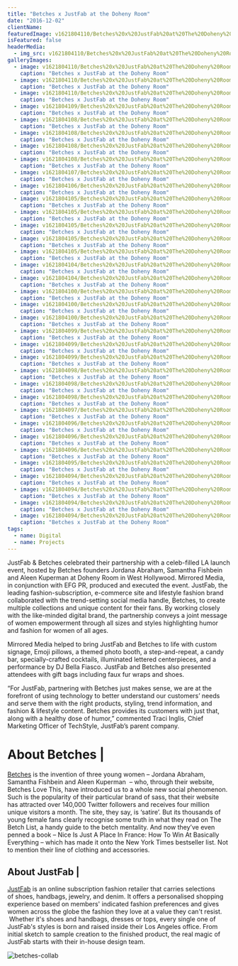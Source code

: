 ```yaml
---
title: "Betches x JustFab at the Doheny Room"
date: "2016-12-02"
clientName: 
featuredImage: v1621804110/Betches%20x%20JustFab%20at%20The%20Doheny%20Room/Betches-8322-1-768x512_d3r2l9.jpg
isFeatured: false
headerMedia:
  - img_src: v1621804110/Betches%20x%20JustFab%20at%20The%20Doheny%20Room/Betches-8322-1-768x512_d3r2l9.jpg
galleryImages:
  - image: v1621804110/Betches%20x%20JustFab%20at%20The%20Doheny%20Room/Betches-8332-1-768x512_pdv74r.jpg
    caption: "Betches x JustFab at the Doheny Room"
  - image: v1621804110/Betches%20x%20JustFab%20at%20The%20Doheny%20Room/Betches-8339-1-768x512_zoiehu.jpg
    caption: "Betches x JustFab at the Doheny Room"
  - image: v1621804110/Betches%20x%20JustFab%20at%20The%20Doheny%20Room/Betches-8345-1-768x512_ra277r.jpg
    caption: "Betches x JustFab at the Doheny Room"
  - image: v1621804109/Betches%20x%20JustFab%20at%20The%20Doheny%20Room/Betches-8350-1-768x512_buma7z.jpg
    caption: "Betches x JustFab at the Doheny Room"
  - image: v1621804108/Betches%20x%20JustFab%20at%20The%20Doheny%20Room/Betches-8443-1-768x512_a4nabh.jpg
    caption: "Betches x JustFab at the Doheny Room"
  - image: v1621804108/Betches%20x%20JustFab%20at%20The%20Doheny%20Room/Betches-8479-1-768x512_fjabqh.jpg
    caption: "Betches x JustFab at the Doheny Room"
  - image: v1621804108/Betches%20x%20JustFab%20at%20The%20Doheny%20Room/Betches-8499-1-768x512_mo3ei6.jpg
    caption: "Betches x JustFab at the Doheny Room"
  - image: v1621804108/Betches%20x%20JustFab%20at%20The%20Doheny%20Room/Betches-8519-1-768x512_vodt4x.jpg
    caption: "Betches x JustFab at the Doheny Room"
  - image: v1621804107/Betches%20x%20JustFab%20at%20The%20Doheny%20Room/Betches-8530-1_emhbe1.jpg
    caption: "Betches x JustFab at the Doheny Room"
  - image: v1621804106/Betches%20x%20JustFab%20at%20The%20Doheny%20Room/Betches-8551-1-768x512_j9i4hs.jpg
    caption: "Betches x JustFab at the Doheny Room"
  - image: v1621804105/Betches%20x%20JustFab%20at%20The%20Doheny%20Room/Betches-8580-1-768x512_lrla6j.jpg
    caption: "Betches x JustFab at the Doheny Room"
  - image: v1621804105/Betches%20x%20JustFab%20at%20The%20Doheny%20Room/Betches-8608-1-768x512_wgtyg6.jpg
    caption: "Betches x JustFab at the Doheny Room"
  - image: v1621804105/Betches%20x%20JustFab%20at%20The%20Doheny%20Room/Betches-8645-1-768x512_aw9g5o.jpg
    caption: "Betches x JustFab at the Doheny Room"
  - image: v1621804105/Betches%20x%20JustFab%20at%20The%20Doheny%20Room/Betches-8688-1-768x512_r0vplc.jpg
    caption: "Betches x JustFab at the Doheny Room"
  - image: v1621804105/Betches%20x%20JustFab%20at%20The%20Doheny%20Room/Betches-8706-1-768x512_zdfm1r.jpg
    caption: "Betches x JustFab at the Doheny Room"
  - image: v1621804104/Betches%20x%20JustFab%20at%20The%20Doheny%20Room/Betches-8744-1-768x512_ciy7om.jpg
    caption: "Betches x JustFab at the Doheny Room"
  - image: v1621804104/Betches%20x%20JustFab%20at%20The%20Doheny%20Room/Betches-8768-1-768x512_gvnxqe.jpg
    caption: "Betches x JustFab at the Doheny Room"
  - image: v1621804100/Betches%20x%20JustFab%20at%20The%20Doheny%20Room/Betches-8322-1-768x512_nt2aqr.jpg
    caption: "Betches x JustFab at the Doheny Room"
  - image: v1621804100/Betches%20x%20JustFab%20at%20The%20Doheny%20Room/Betches-8332-1-768x512_z7taqj.jpg
    caption: "Betches x JustFab at the Doheny Room"
  - image: v1621804100/Betches%20x%20JustFab%20at%20The%20Doheny%20Room/Betches-8339-1-768x512_trf1d9.jpg
    caption: "Betches x JustFab at the Doheny Room"
  - image: v1621804099/Betches%20x%20JustFab%20at%20The%20Doheny%20Room/Betches-8345-1-768x512_unnnpf.jpg
    caption: "Betches x JustFab at the Doheny Room"
  - image: v1621804099/Betches%20x%20JustFab%20at%20The%20Doheny%20Room/Betches-8350-1-768x512_b8aakm.jpg
    caption: "Betches x JustFab at the Doheny Room"
  - image: v1621804099/Betches%20x%20JustFab%20at%20The%20Doheny%20Room/Betches-8443-1-768x512_koewdk.jpg
    caption: "Betches x JustFab at the Doheny Room"
  - image: v1621804098/Betches%20x%20JustFab%20at%20The%20Doheny%20Room/Betches-8479-1-768x512_lzo20x.jpg
    caption: "Betches x JustFab at the Doheny Room"
  - image: v1621804098/Betches%20x%20JustFab%20at%20The%20Doheny%20Room/Betches-8519-1-768x512_hfqh87.jpg
    caption: "Betches x JustFab at the Doheny Room"
  - image: v1621804098/Betches%20x%20JustFab%20at%20The%20Doheny%20Room/Betches-8499-1-768x512_ookved.jpg
    caption: "Betches x JustFab at the Doheny Room"
  - image: v1621804097/Betches%20x%20JustFab%20at%20The%20Doheny%20Room/Betches-8530-1_rdjrc7.jpg
    caption: "Betches x JustFab at the Doheny Room"
  - image: v1621804096/Betches%20x%20JustFab%20at%20The%20Doheny%20Room/Betches-8551-1-768x512_rfktli.jpg
    caption: "Betches x JustFab at the Doheny Room"
  - image: v1621804096/Betches%20x%20JustFab%20at%20The%20Doheny%20Room/Betches-8608-1-768x512_d9evje.jpg
    caption: "Betches x JustFab at the Doheny Room"
  - image: v1621804096/Betches%20x%20JustFab%20at%20The%20Doheny%20Room/Betches-8580-1-768x512_w6nzxn.jpg
    caption: "Betches x JustFab at the Doheny Room"
  - image: v1621804095/Betches%20x%20JustFab%20at%20The%20Doheny%20Room/Betches-8645-1-768x512_kbhvly.jpg
    caption: "Betches x JustFab at the Doheny Room"
  - image: v1621804094/Betches%20x%20JustFab%20at%20The%20Doheny%20Room/Betches-8688-1-768x512_tqymc0.jpg
    caption: "Betches x JustFab at the Doheny Room"
  - image: v1621804094/Betches%20x%20JustFab%20at%20The%20Doheny%20Room/Betches-8706-1-768x512_xyfsyy.jpg
    caption: "Betches x JustFab at the Doheny Room"
  - image: v1621804094/Betches%20x%20JustFab%20at%20The%20Doheny%20Room/Betches-8744-1-768x512_ta9kmu.jpg
    caption: "Betches x JustFab at the Doheny Room"
  - image: v1621804094/Betches%20x%20JustFab%20at%20The%20Doheny%20Room/Betches-8768-1-768x512_h5vywv.jpg
    caption: "Betches x JustFab at the Doheny Room"
tags:
  - name: Digital
  - name: Projects
---
```


JustFab & Betches celebrated their partnership with a celeb-filled LA launch event, hosted by Betches founders Jordana Abraham, Samantha Fishbein and Aleen Kuperman at Doheny Room in West Hollywood. Mirrored Media, in conjunction with EFG PR, produced and executed the event. JustFab, the leading fashion-subscription, e-commerce site and lifestyle fashion brand collaborated with the trend-setting social media handle, Betches, to create multiple collections and unique content for their fans. By working closely with the like-minded digital brand, the partnership conveys a joint message of women empowerment through all sizes and styles highlighting humor and fashion for women of all ages. 

Mirrored Media helped to bring JustFab and Betches to life with custom signage, Emoji pillows, a themed photo booth, a step-and-repeat, a candy bar, specially-crafted cocktails, illuminated lettered centerpieces, and a performance by DJ Bella Fiasco. JustFab and Betches also presented attendees with gift bags including faux fur wraps and shoes. 

“For JustFab, partnering with Betches just makes sense, we are at the forefront of using technology to better understand our customers’ needs and serve them with the right products, styling, trend information, and fashion & lifestyle content. Betches provides its customers with just that, along with a healthy dose of humor,” commented Traci Inglis, Chief Marketing Officer of TechStyle, JustFab’s parent company.

# **About Betches |**

[Betches](http://www.betches.com/about) is the invention of three young women – Jordana Abraham, Samantha Fishbein and Aleen Kuperman  – who, through their website, Betches Love This, have introduced us to a whole new social phenomenon. Such is the popularity of their particular brand of sass, that their website has attracted over 140,000 Twitter followers and receives four million unique visitors a month. The site, they say, is ‘satire’. But its thousands of young female fans clearly recognise some truth in what they read on The Betch List, a handy guide to the betch mentality. And now they’ve even penned a book – Nice Is Just A Place In France: How To Win At Basically Everything – which has made it onto the New York Times bestseller list. Not to mention their line of clothing and accessories.

## **About JustFab |**

[JustFab](http://www.justfab.com) is an online subscription fashion retailer that carries selections of shoes, handbags, jewelry, and denim. It offers a personalised shopping experience based on members' indicated fashion preferences and gives women across the globe the fashion they love at a value they can't resist.  Whether it's shoes and handbags, dresses or tops, every single one of JustFab's styles is born and raised inside their Los Angeles office. From initial sketch to sample creation to the finished product, the real magic of JustFab starts with their in-house design team.

![betches-collab](http://www.mirroredmedia.com/wp-content/uploads/2016/12/betches-collab.jpg)
